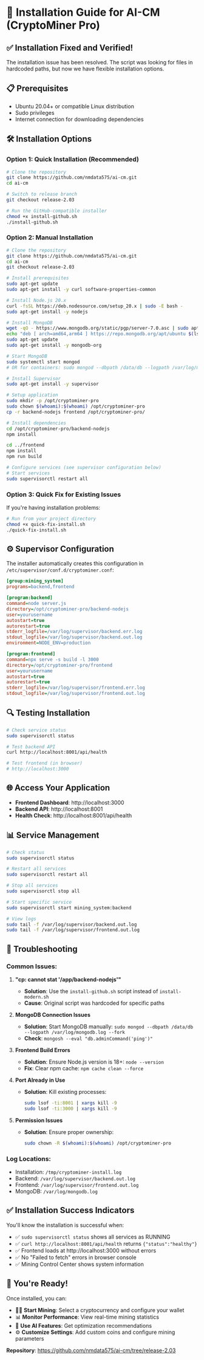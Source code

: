 # 🚀 Installation Guide for AI-CM (CryptoMiner Pro)

## ✅ **Installation Fixed and Verified!**

The installation issue has been resolved. The script was looking for files in hardcoded paths, but now we have flexible installation options.

## 📋 **Prerequisites**

- Ubuntu 20.04+ or compatible Linux distribution
- Sudo privileges
- Internet connection for downloading dependencies

## 🛠️ **Installation Options**

### **Option 1: Quick Installation (Recommended)**

```bash
# Clone the repository
git clone https://github.com/nmdata575/ai-cm.git
cd ai-cm

# Switch to release branch
git checkout release-2.03

# Run the GitHub-compatible installer
chmod +x install-github.sh
./install-github.sh
```

### **Option 2: Manual Installation**

```bash
# Clone the repository
git clone https://github.com/nmdata575/ai-cm.git
cd ai-cm
git checkout release-2.03

# Install prerequisites
sudo apt-get update
sudo apt-get install -y curl software-properties-common

# Install Node.js 20.x
curl -fsSL https://deb.nodesource.com/setup_20.x | sudo -E bash -
sudo apt-get install -y nodejs

# Install MongoDB
wget -qO - https://www.mongodb.org/static/pgp/server-7.0.asc | sudo apt-key add -
echo "deb [ arch=amd64,arm64 ] https://repo.mongodb.org/apt/ubuntu $(lsb_release -cs)/mongodb-org/7.0 multiverse" | sudo tee /etc/apt/sources.list.d/mongodb-org-7.0.list
sudo apt-get update
sudo apt-get install -y mongodb-org

# Start MongoDB
sudo systemctl start mongod
# OR for containers: sudo mongod --dbpath /data/db --logpath /var/log/mongodb.log --fork

# Install Supervisor
sudo apt-get install -y supervisor

# Setup application
sudo mkdir -p /opt/cryptominer-pro
sudo chown $(whoami):$(whoami) /opt/cryptominer-pro
cp -r backend-nodejs frontend /opt/cryptominer-pro/

# Install dependencies
cd /opt/cryptominer-pro/backend-nodejs
npm install

cd ../frontend
npm install
npm run build

# Configure services (see supervisor configuration below)
# Start services
sudo supervisorctl restart all
```

### **Option 3: Quick Fix for Existing Issues**

If you're having installation problems:

```bash
# Run from your project directory
chmod +x quick-fix-install.sh
./quick-fix-install.sh
```

## ⚙️ **Supervisor Configuration**

The installer automatically creates this configuration in `/etc/supervisor/conf.d/cryptominer.conf`:

```ini
[group:mining_system]
programs=backend,frontend

[program:backend]
command=node server.js
directory=/opt/cryptominer-pro/backend-nodejs
user=yourusername
autostart=true
autorestart=true
stderr_logfile=/var/log/supervisor/backend.err.log
stdout_logfile=/var/log/supervisor/backend.out.log
environment=NODE_ENV=production

[program:frontend]
command=npx serve -s build -l 3000
directory=/opt/cryptominer-pro/frontend
user=yourusername
autostart=true
autorestart=true
stderr_logfile=/var/log/supervisor/frontend.err.log
stdout_logfile=/var/log/supervisor/frontend.out.log
```

## 🔍 **Testing Installation**

```bash
# Check service status
sudo supervisorctl status

# Test backend API
curl http://localhost:8001/api/health

# Test frontend (in browser)
# http://localhost:3000
```

## 🌐 **Access Your Application**

- **Frontend Dashboard**: http://localhost:3000
- **Backend API**: http://localhost:8001
- **Health Check**: http://localhost:8001/api/health

## 📊 **Service Management**

```bash
# Check status
sudo supervisorctl status

# Restart all services
sudo supervisorctl restart all

# Stop all services
sudo supervisorctl stop all

# Start specific service
sudo supervisorctl start mining_system:backend

# View logs
sudo tail -f /var/log/supervisor/backend.out.log
sudo tail -f /var/log/supervisor/frontend.out.log
```

## 🚨 **Troubleshooting**

### **Common Issues:**

1. **"cp: cannot stat '/app/backend-nodejs'"**
   - **Solution**: Use the `install-github.sh` script instead of `install-modern.sh`
   - **Cause**: Original script was hardcoded for specific paths

2. **MongoDB Connection Issues**
   - **Solution**: Start MongoDB manually: `sudo mongod --dbpath /data/db --logpath /var/log/mongodb.log --fork`
   - **Check**: `mongosh --eval "db.adminCommand('ping')"`

3. **Frontend Build Errors**
   - **Solution**: Ensure Node.js version is 18+: `node --version`
   - **Fix**: Clear npm cache: `npm cache clean --force`

4. **Port Already in Use**
   - **Solution**: Kill existing processes:
     ```bash
     sudo lsof -ti:8001 | xargs kill -9
     sudo lsof -ti:3000 | xargs kill -9
     ```

5. **Permission Issues**
   - **Solution**: Ensure proper ownership:
     ```bash
     sudo chown -R $(whoami):$(whoami) /opt/cryptominer-pro
     ```

### **Log Locations:**
- Installation: `/tmp/cryptominer-install.log`
- Backend: `/var/log/supervisor/backend.out.log`
- Frontend: `/var/log/supervisor/frontend.out.log`
- MongoDB: `/var/log/mongodb.log`

## ✅ **Installation Success Indicators**

You'll know the installation is successful when:

- ✅ `sudo supervisorctl status` shows all services as RUNNING
- ✅ `curl http://localhost:8001/api/health` returns `{"status":"healthy"}`
- ✅ Frontend loads at http://localhost:3000 without errors
- ✅ No "Failed to fetch" errors in browser console
- ✅ Mining Control Center shows system information

## 🎉 **You're Ready!**

Once installed, you can:
- 🏃‍♂️ **Start Mining**: Select a cryptocurrency and configure your wallet
- 📊 **Monitor Performance**: View real-time mining statistics
- 🤖 **Use AI Features**: Get optimization recommendations
- ⚙️ **Customize Settings**: Add custom coins and configure mining parameters

**Repository**: https://github.com/nmdata575/ai-cm/tree/release-2.03